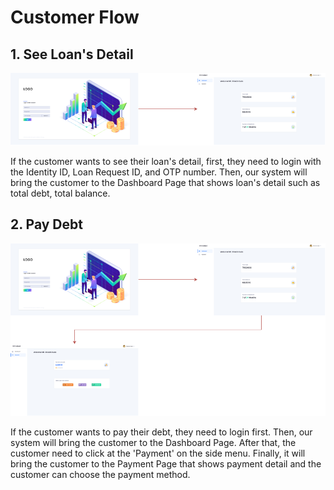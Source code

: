 # Customer Flow

## 1. See Loan's Detail

![See Loan's Detail](<../../../../.gitbook/assets/image (12) (1).png>)

If the customer wants to see their loan's detail, first, they need to login with the Identity ID, Loan Request ID, and OTP number. Then, our system will bring the customer to the Dashboard Page that shows loan's detail such as total debt, total balance.

## 2. Pay Debt

![Pay Debt](<../../../../.gitbook/assets/image (6).png>)

If the customer wants to pay their debt, they need to login first. Then, our system will bring the customer to the Dashboard Page. After that, the customer need to click at the 'Payment' on the side menu. Finally, it will bring the customer to the Payment Page that shows payment detail and the customer can choose the payment method.
